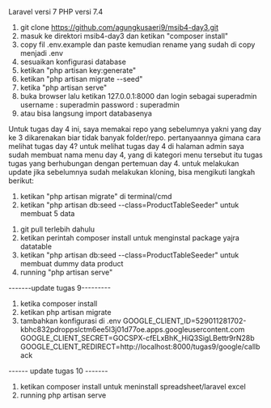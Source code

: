 <!-- info -->
Laravel versi 7
PHP versi 7.4

<!-- langkat langkah instalasi -->
1. git clone https://github.com/agungkusaeri9/msib4-day3.git
2. masuk ke direktori msib4-day3 dan ketikan "composer install"
3. copy fil .env.example dan paste kemudian rename yang sudah di copy menjadi .env
4. sesuaikan konfigurasi database
5. ketikan "php artisan key:generate"
6. ketikan "php artisan migrate --seed"
7. ketika "php artisan serve"
8. buka browser lalu ketikan 127.0.0.1:8000 dan login sebagai superadmin
    username : superadmin
    password : superadmin
9. atau bisa langsung import databasenya


<!-- update tugas day 4 -->
Untuk tugas day 4 ini, saya memakai repo yang sebelumnya yakni yang day ke 3 dikarenakan biar tidak banyak folder/repo.
pertanyaannya gimana cara melihat tugas day 4?
untuk melihat tugas day 4 di halaman admin saya sudah membuat nama menu day 4, yang di kategori menu tersebut itu tugas tugas yang berhubungan dengan pertemuan day 4.
untuk melakukan update jika sebelumnya sudah melakukan kloning, bisa mengikuti langkah berikut:
1. ketikan "php artisan migrate" di terminal/cmd
2. ketikan "php artisan db:seed --class=ProductTableSeeder" untuk membuat 5 data



<!-- update tugas 7 -->
1. git pull terlebih dahulu
2. ketikan perintah composer install untuk menginstal package yajra datatable
3. ketikan "php artisan db:seed --class=ProductTableSeeder" untuk membuat dummy data product
4. running "php artisan serve"



-------update tugas 9---------
1. ketika composer install
2. ketikan php artisan migrate
3. tambahkan konfigurasi di .env
GOOGLE_CLIENT_ID=529011281702-kbhc832pdroppslctm6ee5l3j01d77oe.apps.googleusercontent.com
GOOGLE_CLIENT_SECRET=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
GOOGLE_CLIENT_REDIRECT=http://localhost:8000/tugas9/google/callback



------ update tugas 10 -------
1. ketikan composer install untuk meninstall spreadsheet/laravel excel
2. running php artisan serve
